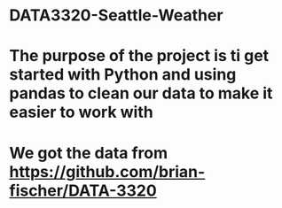 # DATA3320-Seattle-Weather
# The purpose of the project is ti get started with Python and using pandas to clean our data to make it easier to work with
# We got the data from https://github.com/brian-fischer/DATA-3320
